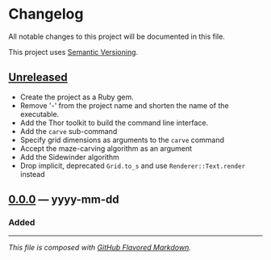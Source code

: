 # Changelog
All notable changes to this project will be documented in this file.

This project uses [Semantic Versioning][semv].

## [Unreleased][new]
- Create the project as a Ruby gem.
- Remove '-' from the project name and shorten the name of the executable.
- Add the Thor toolkit to build the command line interface.
- Add the `carve` sub-command
- Specify grid dimensions as arguments to the `carve` command
- Accept the maze-carving algorithm as an argument
- Add the Sidewinder algorithm
- Drop implicit, deprecated `Grid.to_s` and use `Renderer::Text.render` instead

## [0.0.0][0.0.0] — yyyy-mm-dd
### Added

---
_This file is composed with [GitHub Flavored Markdown][gfm]._

[gfm]: https://github.github.com/gfm/
[semv]: https://semver.org

[new]: https://github.com/petejh/knossoscli/compare/HEAD..v0.0.0
[0.0.0]: https://github.com/petejh/knossoscli/releases/tag/v0.0.0
